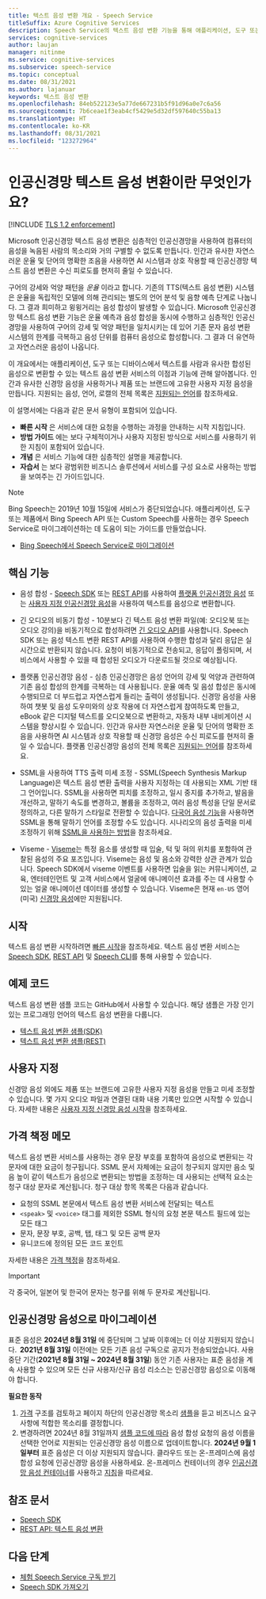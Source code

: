 ```yaml
---
title: 텍스트 음성 변환 개요 - Speech Service
titleSuffix: Azure Cognitive Services
description: Speech Service의 텍스트 음성 변환 기능을 통해 애플리케이션, 도구 또는 디바이스에서 텍스트를 자연스러운 사람과 같은 합성된 음성으로 변환할 수 있습니다. 이 문서에서는 텍스트 음성 변환 서비스의 이점과 기능을 개략적으로 설명합니다.
services: cognitive-services
author: laujan
manager: nitinme
ms.service: cognitive-services
ms.subservice: speech-service
ms.topic: conceptual
ms.date: 08/31/2021
ms.author: lajanuar
keywords: 텍스트 음성 변환
ms.openlocfilehash: 84eb522123e5a77de667231b5f91d96a0e7c6a56
ms.sourcegitcommit: 7b6ceae1f3eab4cf5429e5d32df597640c55ba13
ms.translationtype: HT
ms.contentlocale: ko-KR
ms.lasthandoff: 08/31/2021
ms.locfileid: "123272964"
---
```

# <a name="what-is-neural-text-to-speech"></a>인공신경망 텍스트 음성 변환이란 무엇인가요?

[!INCLUDE [TLS 1.2 enforcement](../../../includes/cognitive-services-tls-announcement.md)]

Microsoft 인공신경망 텍스트 음성 변환은 심층적인 인공신경망을 사용하여 컴퓨터의 음성을 녹음된 사람의 목소리와 거의 구별할 수 없도록 만듭니다. 인간과 유사한 자연스러운 운율 및 단어의 명확한 조음을 사용하면 AI 시스템과 상호 작용할 때 인공신경망 텍스트 음성 변환은 수신 피로도를 현저히 줄일 수 있습니다.

구어의 강세와 억양 패턴을 _운율_ 이라고 합니다. 기존의 TTS(텍스트 음성 변환) 시스템은 운율을 독립적인 모델에 의해 관리되는 별도의 언어 분석 및 음향 예측 단계로 나눕니다. 그 결과 희미하고 윙윙거리는 음성 합성이 발생할 수 있습니다. Microsoft 인공신경망 텍스트 음성 변환 기능은 운율 예측과 음성 합성을 동시에 수행하고 심층적인 인공신경망을 사용하여 구어의 강세 및 억양 패턴을 일치시키는 데 있어 기존 문자 음성 변환 시스템의 한계를 극복하고 음성 단위를 컴퓨터 음성으로 합성합니다. 그 결과 더 유연하고 자연스러운 음성이 나옵니다.

이 개요에서는 애플리케이션, 도구 또는 디바이스에서 텍스트를 사람과 유사한 합성된 음성으로 변환할 수 있는 텍스트 음성 변환 서비스의 이점과 기능에 관해 알아봅니다. 인간과 유사한 신경망 음성을 사용하거나 제품 또는 브랜드에 고유한 사용자 지정 음성을 만듭니다. 지원되는 음성, 언어, 로캘의 전체 목록은 [지원되는 언어](language-support.md#text-to-speech)를 참조하세요.

이 설명서에는 다음과 같은 문서 유형이 포함되어 있습니다.

* **빠른 시작** 은 서비스에 대한 요청을 수행하는 과정을 안내하는 시작 지침입니다.
* **방법 가이드** 에는 보다 구체적이거나 사용자 지정된 방식으로 서비스를 사용하기 위한 지침이 포함되어 있습니다.
* **개념** 은 서비스 기능에 대한 심층적인 설명을 제공합니다.
* **자습서** 는 보다 광범위한 비즈니스 솔루션에서 서비스를 구성 요소로 사용하는 방법을 보여주는 긴 가이드입니다.

> [!NOTE]
>
> Bing Speech는 2019년 10월 15일에 서비스가 중단되었습니다. 애플리케이션, 도구 또는 제품에서 Bing Speech API 또는 Custom Speech를 사용하는 경우 Speech Service로 마이그레이션하는 데 도움이 되는 가이드를 만들었습니다.
>
> * [Bing Speech에서 Speech Service로 마이그레이션](how-to-migrate-from-bing-speech.md)

## <a name="core-features"></a>핵심 기능

* 음성 합성 - [Speech SDK](./get-started-text-to-speech.md) 또는 [REST API](rest-text-to-speech.md)를 사용하여 [플랫폼 인공신경망 음성](language-support.md#text-to-speech) 또는 [사용자 지정 인공신경망 음성](custom-neural-voice.md)을 사용하여 텍스트를 음성으로 변환합니다.

* 긴 오디오의 비동기 합성 - 10분보다 긴 텍스트 음성 변환 파일(예: 오디오북 또는 오디오 강의)을 비동기적으로 합성하려면 [긴 오디오 API](long-audio-api.md)를 사용합니다. Speech SDK 또는 음성 텍스트 변환 REST API를 사용하여 수행한 합성과 달리 응답은 실시간으로 반환되지 않습니다. 요청이 비동기적으로 전송되고, 응답이 폴링되며, 서비스에서 사용할 수 있을 때 합성된 오디오가 다운로드될 것으로 예상됩니다.

* 플랫폼 인공신경망 음성 - 심층 인공신경망은 음성 언어의 강세 및 억양과 관련하여 기존 음성 합성의 한계를 극복하는 데 사용됩니다. 운율 예측 및 음성 합성은 동시에 수행되므로 더 부드럽고 자연스럽게 들리는 출력이 생성됩니다. 신경망 음성을 사용하여 챗봇 및 음성 도우미와의 상호 작용에 더 자연스럽게 참여하도록 만들고, eBook 같은 디지털 텍스트를 오디오북으로 변환하고, 자동차 내부 내비게이션 시스템을 향상시킬 수 있습니다. 인간과 유사한 자연스러운 운율 및 단어의 명확한 조음을 사용하면 AI 시스템과 상호 작용할 때 신경망 음성은 수신 피로도를 현저히 줄일 수 있습니다. 플랫폼 인공신경망 음성의 전체 목록은 [지원되는 언어](language-support.md#text-to-speech)를 참조하세요.

* SSML을 사용하여 TTS 출력 미세 조정 - SSML(Speech Synthesis Markup Language)은 텍스트 음성 변환 출력을 사용자 지정하는 데 사용되는 XML 기반 태그 언어입니다. SSML을 사용하면 피치를 조정하고, 일시 중지를 추가하고, 발음을 개선하고, 말하기 속도를 변경하고, 볼륨을 조정하고, 여러 음성 특성을 단일 문서로 정의하고, 다른 말하기 스타일로 전환할 수 있습니다. [다국어 음성 기능](https://techcommunity.microsoft.com/t5/azure-ai/azure-text-to-speech-updates-at-build-2021/ba-p/2382981)을 사용하면 SSML을 통해 말하기 언어를 조정할 수도 있습니다. 시나리오의 음성 출력을 미세 조정하기 위해 [SSML을 사용하는 방법](speech-synthesis-markup.md)을 참조하세요.

* Viseme - [Viseme](how-to-speech-synthesis-viseme.md)는 특정 음소를 생성할 때 입술, 턱 및 혀의 위치를 포함하여 관찰된 음성의 주요 포즈입니다. Viseme는 음성 및 음소와 강력한 상관 관계가 있습니다. Speech SDK에서 viseme 이벤트를 사용하면 입술을 읽는 커뮤니케이션, 교육, 엔터테인먼트 및 고객 서비스에서 얼굴에 애니메이션 효과를 주는 데 사용할 수 있는 얼굴 애니메이션 데이터를 생성할 수 있습니다. Viseme은 현재 `en-US` 영어(미국) [신경망 음성](language-support.md#text-to-speech)에만 지원됩니다.

## <a name="get-started"></a>시작

텍스트 음성 변환 시작하려면 [빠른 시작](get-started-text-to-speech.md)을 참조하세요. 텍스트 음성 변환 서비스는 [Speech SDK](speech-sdk.md), [REST API](rest-text-to-speech.md) 및 [Speech CLI](spx-overview.md)를 통해 사용할 수 있습니다.

## <a name="sample-code"></a>예제 코드

텍스트 음성 변환 샘플 코드는 GitHub에서 사용할 수 있습니다. 해당 샘플은 가장 인기 있는 프로그래밍 언어의 텍스트 음성 변환을 다룹니다.

* [텍스트 음성 변환 샘플(SDK)](https://github.com/Azure-Samples/cognitive-services-speech-sdk)
* [텍스트 음성 변환 샘플(REST)](https://github.com/Azure-Samples/Cognitive-Speech-TTS)

## <a name="customization"></a>사용자 지정

신경망 음성 외에도 제품 또는 브랜드에 고유한 사용자 지정 음성을 만들고 미세 조정할 수 있습니다. 몇 가지 오디오 파일과 연결된 대화 내용 기록만 있으면 시작할 수 있습니다. 자세한 내용은 [사용자 지정 신경망 음성 시작](how-to-custom-voice.md)을 참조하세요.

## <a name="pricing-note"></a>가격 책정 메모

텍스트 음성 변환 서비스를 사용하는 경우 문장 부호를 포함하여 음성으로 변환되는 각 문자에 대한 요금이 청구됩니다. SSML 문서 자체에는 요금이 청구되지 않지만 음소 및 음 높이 같이 텍스트가 음성으로 변환되는 방법을 조정하는 데 사용되는 선택적 요소는 청구 대상 문자로 계산됩니다. 청구 대상 항목 목록은 다음과 같습니다.

* 요청의 SSML 본문에서 텍스트 음성 변환 서비스에 전달되는 텍스트
* `<speak>` 및 `<voice>` 태그를 제외한 SSML 형식의 요청 본문 텍스트 필드에 있는 모든 태그
* 문자, 문장 부호, 공백, 탭, 태그 및 모든 공백 문자
* 유니코드에 정의된 모든 코드 포인트

자세한 내용은 [가격 책정](https://azure.microsoft.com/pricing/details/cognitive-services/speech-services/)을 참조하세요.

> [!IMPORTANT]
> 각 중국어, 일본어 및 한국어 문자는 청구를 위해 두 문자로 계산됩니다.

## <a name="migrate-to-neural-voice"></a>인공신경망 음성으로 마이그레이션

표준 음성은 **2024년 8월 31일** 에 중단되며 그 날짜 이후에는 더 이상 지원되지 않습니다.  **2021년 8월 31일** 이전에는 모든 기존 음성 구독으로 공지가 전송되었습니다. 사용 중단 기간(**2021년 8월 31일 ~ 2024년 8월 31일**) 동안 기존 사용자는 표준 음성을 계속 사용할 수 있으며 모든 신규 사용자/신규 음성 리소스는 인공신경망 음성으로 이동해야 합니다.

**필요한 동작**

1. [가격](https://azure.microsoft.com/pricing/details/cognitive-services/speech-services/) 구조를 검토하고 페이지 하단의 인공신경망 목소리 [샘플](https://azure.microsoft.com/services/cognitive-services/text-to-speech/#overview)을 듣고 비즈니스 요구 사항에 적합한 목소리를 결정합니다.
1. 변경하려면 2024년 8월 31일까지 [샘플 코드에 따라](speech-synthesis-markup.md#choose-a-voice-for-text-to-speech) 음성 합성 요청의 음성 이름을 선택한 언어로 지원되는 인공신경망 음성 이름으로 업데이트합니다. **2024년 9월 1일부터** 표준 음성은 더 이상 지원되지 않습니다. 클라우드 또는 온-프레미스에 음성 합성 요청에 인공신경망 음성을 사용하세요. 온-프레미스 컨테이너의 경우 [인공신경망 음성 컨테이너](../containers/container-image-tags.md)를 사용하고 [지침](speech-container-howto.md)을 따르세요.

## <a name="reference-docs"></a>참조 문서

* [Speech SDK](speech-sdk.md)
* [REST API: 텍스트 음성 변환](rest-text-to-speech.md)

## <a name="next-steps"></a>다음 단계

* [체험 Speech Service 구독 받기](overview.md#try-the-speech-service-for-free)
* [Speech SDK 가져오기](speech-sdk.md)